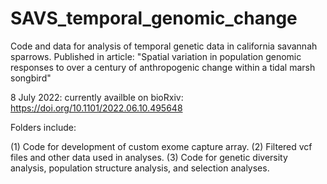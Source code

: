 # SAVS_temporal_genomic_change

Code and data for analysis of temporal genetic data in california savannah sparrows.
Published in article: 
"Spatial variation in population genomic responses to over a century of anthropogenic change within a tidal marsh songbird"

8 July 2022: currently availble on bioRxiv: https://doi.org/10.1101/2022.06.10.495648

Folders include:

(1) Code for development of custom exome capture array.
(2) Filtered vcf files and other data used in analyses.
(3) Code for genetic diversity analysis, population structure analysis, and selection analyses.
